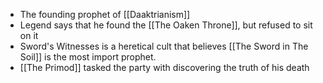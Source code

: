 - The founding prophet of [[Daaktrianism]]
- Legend says that he found the [[The Oaken Throne]], but refused to sit on it
- Sword's Witnesses is a heretical cult that believes [[The Sword in The Soil]] is the most import prophet.
- [[The Primod]] tasked the party with discovering the truth of his death